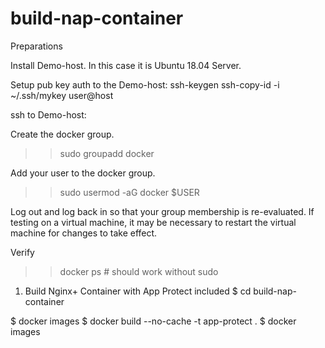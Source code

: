 # build-nap-container

Preparations

Install Demo-host. In this case it is Ubuntu 18.04 Server.

Setup pub key auth to the Demo-host:
ssh-keygen
ssh-copy-id -i ~/.ssh/mykey user@host

ssh to Demo-host:

Create the docker group.
>> sudo groupadd docker

Add your user to the docker group.
>> sudo usermod -aG docker $USER

Log out and log back in so that your group membership is re-evaluated.
If testing on a virtual machine, it may be necessary to restart the virtual machine for changes to take effect.

Verify
>> docker ps # should work without sudo

1. Build Nginx+ Container with App Protect included
$ cd build-nap-container

$ docker images
$ docker build --no-cache -t app-protect .
$ docker images
